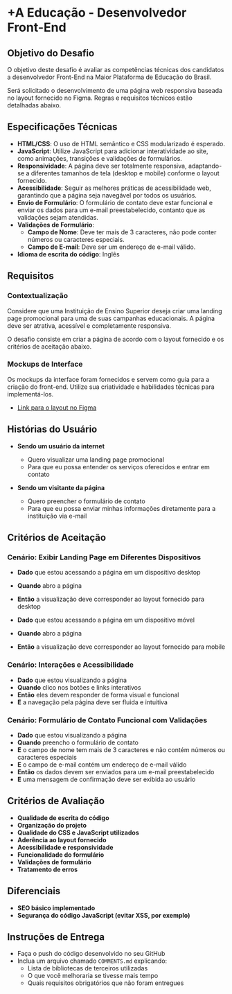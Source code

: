 # +A Educação - Desenvolvedor Front-End

## Objetivo do Desafio

O objetivo deste desafio é avaliar as competências técnicas dos candidatos a desenvolvedor Front-End na Maior Plataforma de Educação do Brasil.

Será solicitado o desenvolvimento de uma página web responsiva baseada no layout fornecido no Figma. Regras e requisitos técnicos estão detalhadas abaixo.

## Especificações Técnicas

- **HTML/CSS**: O uso de HTML semântico e CSS modularizado é esperado. 
- **JavaScript**: Utilize JavaScript para adicionar interatividade ao site, como animações, transições e validações de formulários.
- **Responsividade**: A página deve ser totalmente responsiva, adaptando-se a diferentes tamanhos de tela (desktop e mobile) conforme o layout fornecido.
- **Acessibilidade**: Seguir as melhores práticas de acessibilidade web, garantindo que a página seja navegável por todos os usuários.
- **Envio de Formulário**: O formulário de contato deve estar funcional e enviar os dados para um e-mail preestabelecido, contanto que as validações sejam atendidas.
- **Validações de Formulário**:
  - **Campo de Nome**: Deve ter mais de 3 caracteres, não pode conter números ou caracteres especiais.
  - **Campo de E-mail**: Deve ser um endereço de e-mail válido.
- **Idioma de escrita do código**: Inglês

## Requisitos

### Contextualização

Considere que uma Instituição de Ensino Superior deseja criar uma landing page promocional para uma de suas campanhas educacionais. A página deve ser atrativa, acessível e completamente responsiva.

O desafio consiste em criar a página de acordo com o layout fornecido e os critérios de aceitação abaixo.

### Mockups de Interface

Os mockups da interface foram fornecidos e servem como guia para a criação do front-end. Utilize sua criatividade e habilidades técnicas para implementá-los.

- [Link para o layout no Figma](https://www.figma.com/design/tVVM84kkTzHuo7ZpWz9Zxl/LP-DEVS?node-id=3-1042&node-type=FRAME&t=zBOTwbyY5Ew6AHbR-0)

## Histórias do Usuário

- **Sendo um usuário da internet**
  - Quero visualizar uma landing page promocional
  - Para que eu possa entender os serviços oferecidos e entrar em contato

- **Sendo um visitante da página**
  - Quero preencher o formulário de contato
  - Para que eu possa enviar minhas informações diretamente para a instituição via e-mail

## Critérios de Aceitação

### Cenário: Exibir Landing Page em Diferentes Dispositivos

- **Dado** que estou acessando a página em um dispositivo desktop
- **Quando** abro a página
- **Então** a visualização deve corresponder ao layout fornecido para desktop

- **Dado** que estou acessando a página em um dispositivo móvel
- **Quando** abro a página
- **Então** a visualização deve corresponder ao layout fornecido para mobile

### Cenário: Interações e Acessibilidade

- **Dado** que estou visualizando a página
- **Quando** clico nos botões e links interativos
- **Então** eles devem responder de forma visual e funcional
- **E** a navegação pela página deve ser fluida e intuitiva

### Cenário: Formulário de Contato Funcional com Validações

- **Dado** que estou visualizando a página
- **Quando** preencho o formulário de contato
- **E** o campo de nome tem mais de 3 caracteres e não contém números ou caracteres especiais
- **E** o campo de e-mail contém um endereço de e-mail válido
- **Então** os dados devem ser enviados para um e-mail preestabelecido
- **E** uma mensagem de confirmação deve ser exibida ao usuário

## Critérios de Avaliação

- **Qualidade de escrita do código**
- **Organização do projeto**
- **Qualidade do CSS e JavaScript utilizados**
- **Aderência ao layout fornecido**
- **Acessibilidade e responsividade**
- **Funcionalidade do formulário**
- **Validações de formulário**
- **Tratamento de erros**

## Diferenciais

- **SEO básico implementado**
- **Segurança do código JavaScript (evitar XSS, por exemplo)**

## Instruções de Entrega

- Faça o push do código desenvolvido no seu GitHub
- Inclua um arquivo chamado `COMMENTS.md` explicando:
  - Lista de bibliotecas de terceiros utilizadas
  - O que você melhoraria se tivesse mais tempo
  - Quais requisitos obrigatórios que não foram entregues
